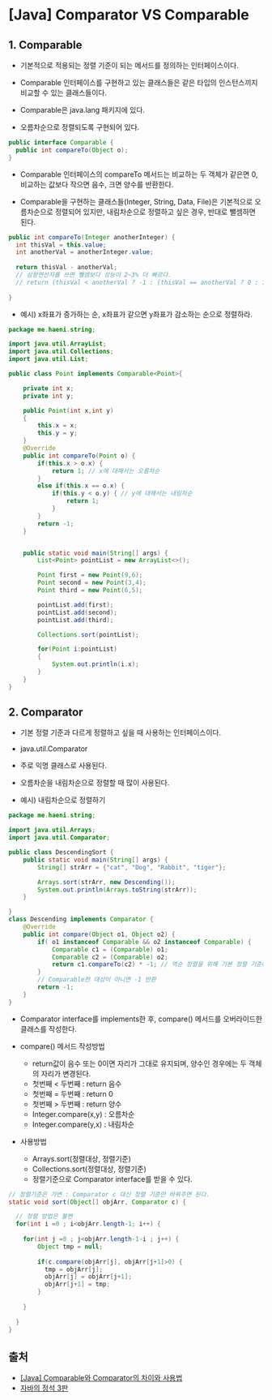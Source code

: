 # [Java] Comparator VS Comparable


## 1. Comparable
- 기본적으로 적용되는 정렬 기준이 되는 메서드를 정의하는 인터페이스이다. 

- Comparable 인터페이스를 구현하고 있는 클래스들은 같은 타입의 인스턴스끼지 비교할 수 있는 클래스들이다. 

- Comparable은 java.lang 패키지에 있다. 

- 오름차순으로 정렬되도록 구현되어 있다. 

```java
public interface Comparable {
  public int compareTo(Object o);
}
```

- Comparable 인터페이스의 compareTo 메서드는 비교하는 두 객체가 같은면 0, 비교하는 값보다 작으면 음수, 크면 양수를 반환한다.

- Comparable을 구현하는 클래스들(Integer, String, Data, File)은 기본적으로 오름차순으로 정렬되어 있지만, 
내림차순으로 정렬하고 싶은 경우, 반대로 뺄셈하면 된다. 

```java
public int compareTo(Integer anotherInteger) {
  int thisVal = this.value;
  int anotherVal = anotherInteger.value;
  
  return thisVal - anotherVal; 
  // 삼항연산자를 쓰면 뺄셈보다 성능이 2~3% 더 빠르다.
  // return (thisVal < anotherVal ? -1 : (thisVal == anotherVal ? 0 : 1 ));
  
}
```


- 예시) x좌표가 증가하는 순, x좌표가 같으면 y좌표가 감소하는 순으로 정렬하라.

```java
package me.haeni.string;

import java.util.ArrayList;
import java.util.Collections;
import java.util.List;

public class Point implements Comparable<Point>{

    private int x;
    private int y;

    public Point(int x,int y)
    {
        this.x = x;
        this.y = y;
    }
    @Override
    public int compareTo(Point o) {
        if(this.x > o.x) {
            return 1; // x에 대해서는 오름차순
        }
        else if(this.x == o.x) {
            if(this.y < o.y) { // y에 대해서는 내림차순
                return 1;
            }
        }
        return -1;
    }


    public static void main(String[] args) {
        List<Point> pointList = new ArrayList<>();

        Point first = new Point(9,6);
        Point second = new Point(3,4);
        Point third = new Point(6,5);

        pointList.add(first);
        pointList.add(second);
        pointList.add(third);

        Collections.sort(pointList);

        for(Point i:pointList)
        {
            System.out.println(i.x);
        }
    }
}
```

## 2. Comparator

- 기본 정렬 기준과 다르게 정렬하고 싶을 때 사용하는 인터페이스이다. 
- java.util.Comparator
- 주로 익명 클래스로 사용된다.
- 오름차순을 내림차순으로 정렬할 때 많이 사용된다. 

- 예시) 내림차순으로 정렬하기

```java
package me.haeni.string;

import java.util.Arrays;
import java.util.Comparator;

public class DescendingSort {
    public static void main(String[] args) {
        String[] strArr = {"cat", "Dog", "Rabbit", "tiger"};

        Arrays.sort(strArr, new Descending());
        System.out.println(Arrays.toString(strArr));
    }

}
class Descending implements Comparator {
    @Override
    public int compare(Object o1, Object o2) {
        if( o1 instanceof Comparable && o2 instanceof Comparable) {
            Comparable c1 = (Comparable) o1;
            Comparable c2 = (Comparable) o2;
            return c1.compareTo(c2) * -1; // 역순 정렬을 위해 기본 정렬 기준에 -1을 곱한다.
        }
        // Comparable한 대상이 아니면 -1 반환
        return -1;
    }
}
```

- Comparator interface를 implements한 후, compare() 메서드를 오버라이드한 클래스를 작성한다. 

- compare() 메서드 작성방법
  - return값이 음수 또는 0이면 자리가 그대로 유지되며, 양수인 경우에는 두 객체의 자리가 변경된다. 
  - 첫번째 < 두번째 : return 음수
  - 첫번째 = 두번째 : return 0
  - 첫번째 > 두번째 : return 양수
  - Integer.compare(x,y) : 오름차순
  - Integer.compare(y,x) : 내림차순
 
- 사용방법
  - Arrays.sort(정렬대상, 정렬기준)
  - Collections.sort(정렬대상, 정렬기준)
  - 정렬기준으로 Comparator interface를 받을 수 있다. 

```java
// 정렬기준은 가변 : Comparator c 대신 정렬 기준만 바꿔주면 된다.
static void sort(Object[] objArr, Comparator c) {

  // 정렬 방법은 불변
  for(int i =0 ; i<objArr.length-1; i++) {
  
    for(int j =0 ; j<objArr.length-1-i ; j++) {
        Object tmp = null;
        
        if(c.compare(objArr[j], objArr[j+1]>0) {
          tmp = objArr[j];
          objArr[j] = objArr[j+1];
          objArr[j+1] = tmp;
        }
        
    }
    
  }
}
```


## 출처
- [[Java] Comparable와 Comparator의 차이와 사용법](https://gmlwjd9405.github.io/2018/09/06/java-comparable-and-comparator.html)
- [자바의 정석 3판](https://github.com/castello/javajungsuk3/blob/master/source/ch11/ComparatorEx.java) 
